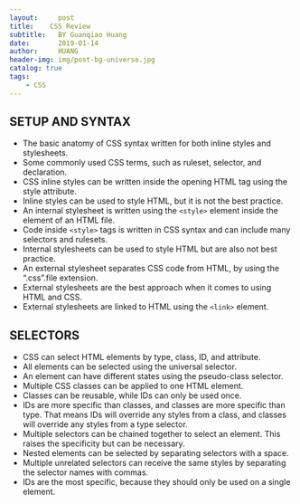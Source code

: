 ```yaml
---
layout:     post
title:    CSS Review
subtitle:   BY Guanqiao Huang
date:       2019-01-14
author:     HUANG
header-img: img/post-bg-universe.jpg
catalog: true
tags:
    - CSS
---
```

## SETUP AND SYNTAX
- The basic anatomy of CSS syntax written for both inline styles and stylesheets.
- Some commonly used CSS terms, such as ruleset, selector, and declaration.
- CSS inline styles can be written inside the opening HTML tag using the style attribute.
- Inline styles can be used to style HTML, but it is not the best practice.
- An internal stylesheet is written using the `<style>` element inside the <head> element of an HTML file.
- Code inside `<style>` tags is written in CSS syntax and can include many selectors and rulesets.
- Internal stylesheets can be used to style HTML but are also not best practice.
- An external stylesheet separates CSS code from HTML, by using the “.css”.file extension.
- External stylesheets are the best approach when it comes to using HTML and CSS.
- External stylesheets are linked to HTML using the `<link>` element.

## SELECTORS
- CSS can select HTML elements by type, class, ID, and attribute.
- All elements can be selected using the universal selector.
- An element can have different states using the pseudo-class selector.
- Multiple CSS classes can be applied to one HTML element.
- Classes can be reusable, while IDs can only be used once.
- IDs are more specific than classes, and classes are more specific than type. That means IDs will override any styles from a class, and classes will override any styles from a type selector.
- Multiple selectors can be chained together to select an element. This raises the specificity but can be necessary.
- Nested elements can be selected by separating selectors with a space.
- Multiple unrelated selectors can receive the same styles by separating the selector names with commas.
-  IDs are the most specific, because they should only be used on a single element.